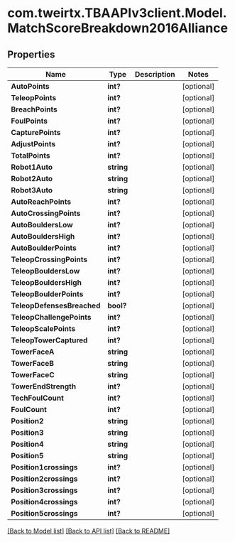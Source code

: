 
# com.tweirtx.TBAAPIv3client.Model.MatchScoreBreakdown2016Alliance

## Properties

Name | Type | Description | Notes
------------ | ------------- | ------------- | -------------
**AutoPoints** | **int?** |  | [optional] 
**TeleopPoints** | **int?** |  | [optional] 
**BreachPoints** | **int?** |  | [optional] 
**FoulPoints** | **int?** |  | [optional] 
**CapturePoints** | **int?** |  | [optional] 
**AdjustPoints** | **int?** |  | [optional] 
**TotalPoints** | **int?** |  | [optional] 
**Robot1Auto** | **string** |  | [optional] 
**Robot2Auto** | **string** |  | [optional] 
**Robot3Auto** | **string** |  | [optional] 
**AutoReachPoints** | **int?** |  | [optional] 
**AutoCrossingPoints** | **int?** |  | [optional] 
**AutoBouldersLow** | **int?** |  | [optional] 
**AutoBouldersHigh** | **int?** |  | [optional] 
**AutoBoulderPoints** | **int?** |  | [optional] 
**TeleopCrossingPoints** | **int?** |  | [optional] 
**TeleopBouldersLow** | **int?** |  | [optional] 
**TeleopBouldersHigh** | **int?** |  | [optional] 
**TeleopBoulderPoints** | **int?** |  | [optional] 
**TeleopDefensesBreached** | **bool?** |  | [optional] 
**TeleopChallengePoints** | **int?** |  | [optional] 
**TeleopScalePoints** | **int?** |  | [optional] 
**TeleopTowerCaptured** | **int?** |  | [optional] 
**TowerFaceA** | **string** |  | [optional] 
**TowerFaceB** | **string** |  | [optional] 
**TowerFaceC** | **string** |  | [optional] 
**TowerEndStrength** | **int?** |  | [optional] 
**TechFoulCount** | **int?** |  | [optional] 
**FoulCount** | **int?** |  | [optional] 
**Position2** | **string** |  | [optional] 
**Position3** | **string** |  | [optional] 
**Position4** | **string** |  | [optional] 
**Position5** | **string** |  | [optional] 
**Position1crossings** | **int?** |  | [optional] 
**Position2crossings** | **int?** |  | [optional] 
**Position3crossings** | **int?** |  | [optional] 
**Position4crossings** | **int?** |  | [optional] 
**Position5crossings** | **int?** |  | [optional] 

[[Back to Model list]](../README.md#documentation-for-models)
[[Back to API list]](../README.md#documentation-for-api-endpoints)
[[Back to README]](../README.md)

